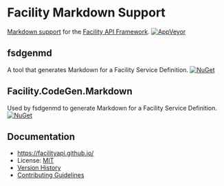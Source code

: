 # Facility Markdown Support

[Markdown support](https://facilityapi.github.io/generate/markdown) for the [Facility API Framework](https://facilityapi.github.io/).
[![AppVeyor](https://img.shields.io/appveyor/ci/ejball/facilitymarkdown.svg)](https://ci.appveyor.com/project/ejball/facility)

## fsdgenmd

A tool that generates Markdown for a Facility Service Definition. [![NuGet](https://img.shields.io/nuget/v/fsdgenmd.svg)](https://www.nuget.org/packages/fsdgenmd)

## Facility.CodeGen.Markdown

Used by fsdgenmd to generate Markdown for a Facility Service Definition. [![NuGet](https://img.shields.io/nuget/v/Facility.CodeGen.Markdown.svg)](https://www.nuget.org/packages/Facility.CodeGen.Markdown)

## Documentation

* https://facilityapi.github.io/
* License: [MIT](LICENSE)
* [Version History](VersionHistory.md)
* [Contributing Guidelines](CONTRIBUTING.md)
